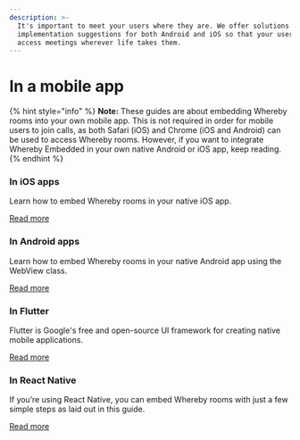 ```yaml
---
description: >-
  It's important to meet your users where they are. We offer solutions and
  implementation suggestions for both Android and iOS so that your users can
  access meetings wherever life takes them.
---
```


# In a mobile app

{% hint style="info" %}
**Note:** These guides are about embedding Whereby rooms into your own mobile app. This is not required in order for mobile users to join calls, as both Safari (iOS) and Chrome (iOS and Android) can be used to access Whereby rooms. However, if you want to integrate Whereby Embedded in your own native Android or iOS app, keep reading.
{% endhint %}

### In iOS apps

Learn how to embed Whereby rooms in your native iOS app.

[Read more](in-ios-apps.md)



### In Android apps

Learn how to embed Whereby rooms in your native Android app using the WebView class.

[Read more](in-android-apps.md)



### In Flutter

Flutter is Google's free and open-source UI framework for creating native mobile applications.

[Read more](in-flutter.md)



### In React Native

If you’re using React Native, you can embed Whereby rooms with just a few simple steps as laid out in this guide.

[Read more](in-react-native.md)
